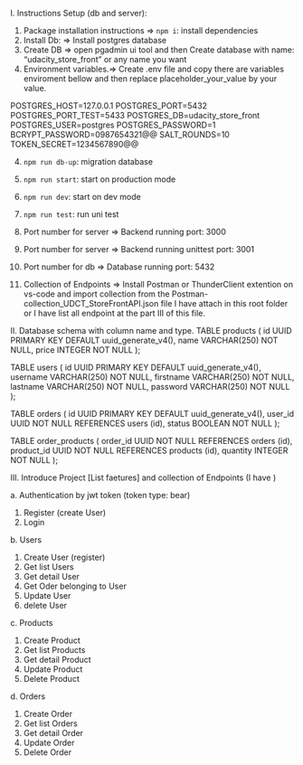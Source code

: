 I. Instructions Setup (db and server):

1. Package installation instructions => `npm i`: install dependencies
2. Install Db: => Install postgres database
3. Create DB => open pgadmin ui tool and then Create database with name: “udacity_store_front” or any name you want
4. Environment variables.=> Create .env file and copy there are variables enviroment bellow and then replace placeholder_your_value by your value.

  POSTGRES_HOST=127.0.0.1
  POSTGRES_PORT=5432
  POSTGRES_PORT_TEST=5433
  POSTGRES_DB=udacity_store_front
  POSTGRES_USER=postgres
  POSTGRES_PASSWORD=1
  BCRYPT_PASSWORD=0987654321@@
  SALT_ROUNDS=10
  TOKEN_SECRET=1234567890@@

4. `npm run db-up`: migration database
5. `npm run start`: start on production mode
6. `npm run dev`: start on dev mode
7. `npm run test`: run uni test

8. Port number for server => Backend running port: 3000
9. Port number for server => Backend running unittest port: 3001
10. Port number for db => Database running port: 5432
11. Collection of Endpoints => Install Postman or ThunderClient extention on vs-code and import collection from the Postman-collection_UDCT_StoreFrontAPI.json file I have attach in this root folder or I have list all endpoint at the part III of this file.

II. Database schema with column name and type.
  TABLE products (
    id    UUID PRIMARY KEY DEFAULT uuid_generate_v4(),
    name  VARCHAR(250) NOT NULL,
    price INTEGER      NOT NULL
  );

  TABLE users (
    id              UUID PRIMARY KEY DEFAULT uuid_generate_v4(),
    username        VARCHAR(250) NOT NULL,
    firstname       VARCHAR(250) NOT NULL,
    lastname        VARCHAR(250) NOT NULL,
    password        VARCHAR(250) NOT NULL
  );

  TABLE orders (
    id      UUID PRIMARY KEY DEFAULT uuid_generate_v4(),
    user_id UUID NOT NULL REFERENCES users (id),
    status  BOOLEAN NOT NULL
  );

  TABLE order_products (
    order_id   UUID NOT NULL REFERENCES orders (id),
    product_id UUID NOT NULL REFERENCES products (id),
    quantity   INTEGER NOT NULL
  );

III. Introduce Project [List faetures] and collection of Endpoints (I have )

a. Authentication by jwt token (token type: bear)
  1. Register (create User)
  2. Login

b. Users
  1. Create User (register)
  2. Get list Users
  3. Get detail User
  4. Get Oder belonging to User
  5. Update User
  6. delete User

c. Products
  1. Create Product
  2. Get list Products
  3. Get detail Product
  4. Update Product
  5. Delete Product

d. Orders
  1. Create Order
  2. Get list Orders
  3. Get detail Order
  4. Update Order
  5. Delete Order